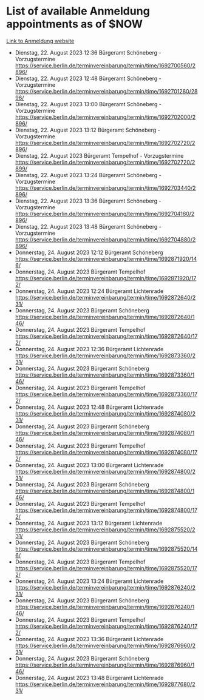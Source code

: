 # List of available Anmeldung appointments as of $NOW
[Link to Anmeldung website](https://service.berlin.de/terminvereinbarung/termin/tag.php?termin=1&anliegen[]=120686&dienstleisterlist=122210,122217,327316,122219,327312,122227,327314,122231,327346,122243,327348,122254,122252,329742,122260,329745,122262,329748,122271,327278,122273,327274,122277,327276,330436,122280,327294,122282,327290,122284,327292,122291,327270,122285,327266,122286,327264,122296,327268,150230,329760,122297,327286,122294,327284,122312,329763,122314,329775,122304,327330,122311,327334,122309,327332,317869,122281,327352,122279,329772,122283,122276,327324,122274,327326,122267,329766,122246,327318,122251,327320,122257,327322,122208,327298,122226,327300&herkunft=http%3A%2F%2Fservice.berlin.de%2Fdienstleistung%2F120686%2F)
- Dienstag, 22. August 2023 12:36 Bürgeramt Schöneberg - Vorzugstermine https://service.berlin.de/terminvereinbarung/termin/time/1692700560/2896/
- Dienstag, 22. August 2023 12:48 Bürgeramt Schöneberg - Vorzugstermine https://service.berlin.de/terminvereinbarung/termin/time/1692701280/2896/
- Dienstag, 22. August 2023 13:00 Bürgeramt Schöneberg - Vorzugstermine https://service.berlin.de/terminvereinbarung/termin/time/1692702000/2896/
- Dienstag, 22. August 2023 13:12 Bürgeramt Schöneberg - Vorzugstermine https://service.berlin.de/terminvereinbarung/termin/time/1692702720/2896/
- Dienstag, 22. August 2023  Bürgeramt Tempelhof - Vorzugstermine https://service.berlin.de/terminvereinbarung/termin/time/1692702720/2899/
- Dienstag, 22. August 2023 13:24 Bürgeramt Schöneberg - Vorzugstermine https://service.berlin.de/terminvereinbarung/termin/time/1692703440/2896/
- Dienstag, 22. August 2023 13:36 Bürgeramt Schöneberg - Vorzugstermine https://service.berlin.de/terminvereinbarung/termin/time/1692704160/2896/
- Dienstag, 22. August 2023 13:48 Bürgeramt Schöneberg - Vorzugstermine https://service.berlin.de/terminvereinbarung/termin/time/1692704880/2896/
- Donnerstag, 24. August 2023 12:12 Bürgeramt Schöneberg https://service.berlin.de/terminvereinbarung/termin/time/1692871920/146/
- Donnerstag, 24. August 2023  Bürgeramt Tempelhof https://service.berlin.de/terminvereinbarung/termin/time/1692871920/172/
- Donnerstag, 24. August 2023 12:24 Bürgeramt Lichtenrade https://service.berlin.de/terminvereinbarung/termin/time/1692872640/231/
- Donnerstag, 24. August 2023  Bürgeramt Schöneberg https://service.berlin.de/terminvereinbarung/termin/time/1692872640/146/
- Donnerstag, 24. August 2023  Bürgeramt Tempelhof https://service.berlin.de/terminvereinbarung/termin/time/1692872640/172/
- Donnerstag, 24. August 2023 12:36 Bürgeramt Lichtenrade https://service.berlin.de/terminvereinbarung/termin/time/1692873360/231/
- Donnerstag, 24. August 2023  Bürgeramt Schöneberg https://service.berlin.de/terminvereinbarung/termin/time/1692873360/146/
- Donnerstag, 24. August 2023  Bürgeramt Tempelhof https://service.berlin.de/terminvereinbarung/termin/time/1692873360/172/
- Donnerstag, 24. August 2023 12:48 Bürgeramt Lichtenrade https://service.berlin.de/terminvereinbarung/termin/time/1692874080/231/
- Donnerstag, 24. August 2023  Bürgeramt Schöneberg https://service.berlin.de/terminvereinbarung/termin/time/1692874080/146/
- Donnerstag, 24. August 2023  Bürgeramt Tempelhof https://service.berlin.de/terminvereinbarung/termin/time/1692874080/172/
- Donnerstag, 24. August 2023 13:00 Bürgeramt Lichtenrade https://service.berlin.de/terminvereinbarung/termin/time/1692874800/231/
- Donnerstag, 24. August 2023  Bürgeramt Schöneberg https://service.berlin.de/terminvereinbarung/termin/time/1692874800/146/
- Donnerstag, 24. August 2023  Bürgeramt Tempelhof https://service.berlin.de/terminvereinbarung/termin/time/1692874800/172/
- Donnerstag, 24. August 2023 13:12 Bürgeramt Lichtenrade https://service.berlin.de/terminvereinbarung/termin/time/1692875520/231/
- Donnerstag, 24. August 2023  Bürgeramt Schöneberg https://service.berlin.de/terminvereinbarung/termin/time/1692875520/146/
- Donnerstag, 24. August 2023  Bürgeramt Tempelhof https://service.berlin.de/terminvereinbarung/termin/time/1692875520/172/
- Donnerstag, 24. August 2023 13:24 Bürgeramt Lichtenrade https://service.berlin.de/terminvereinbarung/termin/time/1692876240/231/
- Donnerstag, 24. August 2023  Bürgeramt Schöneberg https://service.berlin.de/terminvereinbarung/termin/time/1692876240/146/
- Donnerstag, 24. August 2023  Bürgeramt Tempelhof https://service.berlin.de/terminvereinbarung/termin/time/1692876240/172/
- Donnerstag, 24. August 2023 13:36 Bürgeramt Lichtenrade https://service.berlin.de/terminvereinbarung/termin/time/1692876960/231/
- Donnerstag, 24. August 2023  Bürgeramt Schöneberg https://service.berlin.de/terminvereinbarung/termin/time/1692876960/146/
- Donnerstag, 24. August 2023 13:48 Bürgeramt Lichtenrade https://service.berlin.de/terminvereinbarung/termin/time/1692877680/231/
